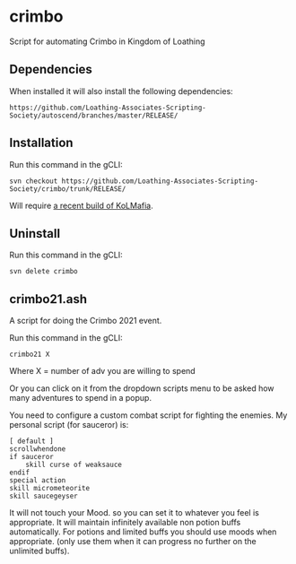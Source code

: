 # crimbo
Script for automating Crimbo in Kingdom of Loathing

## Dependencies
When installed it will also install the following dependencies:
```
https://github.com/Loathing-Associates-Scripting-Society/autoscend/branches/master/RELEASE/
```

## Installation

Run this command in the gCLI:
```
svn checkout https://github.com/Loathing-Associates-Scripting-Society/crimbo/trunk/RELEASE/
```
Will require [a recent build of KoLMafia](http://builds.kolmafia.us/job/Kolmafia/lastSuccessfulBuild/).

## Uninstall

Run this command in the gCLI:
```
svn delete crimbo
```

## crimbo21.ash

A script for doing the Crimbo 2021 event.

Run this command in the gCLI:
```
crimbo21 X
```
Where X = number of adv you are willing to spend

Or you can click on it from the dropdown scripts menu to be asked how many adventures to spend in a popup.

You need to configure a custom combat script for fighting the enemies. My personal script (for sauceror) is:

```
[ default ]
scrollwhendone
if sauceror
    skill curse of weaksauce
endif
special action
skill micrometeorite
skill saucegeyser
```

It will not touch your Mood. so you can set it to whatever you feel is appropriate.
It will maintain infinitely available non potion buffs automatically. For potions and limited buffs you should use moods when appropriate. (only use them when it can progress no further on the unlimited buffs).
